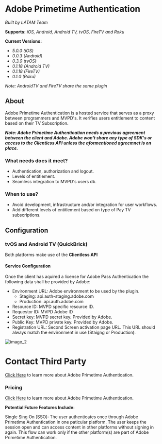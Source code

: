 
# Adobe Primetime Authentication 

*Built by LATAM Team*

**Supports:** *iOS, Android, Android TV, tvOS, FireTV and Roku*

**Current Versions:**
- *5.0.0 (iOS)*
- *0.0.3 (Android)*
- *0.3.0 (tvOS)*
- *0.1.18 (Android TV)*
- *0.1.18 (FireTV)*
- *0.1.0 (Roku)*
 
*Note: AndroidTV and FireTV share the same plugin*

## About

Adobe Primetime Authentication is a hosted service that serves as a proxy between programmers and MVPD's. It verifies users entitlement to content based on their TV Subscription.

***Note: Adobe Primetime Authentication needs a previous agreement between the client and Adobe. Adobe won't share any type of SDK's or access to the Clientless API unless the aformentioned agreemnet is on place.***

### What needs does it meet?

- Authentication, authorization and logout.
- Levels of entitlement.
- Seamless integration to MVPD's users db.

### When to use?

- Avoid development, infrastructure and/or integration for user workflows.
- Add different levels of entitlement based on type of Pay TV subscriptions.



## Configuration

### tvOS and Android TV (QuickBrick)

Both platforms make use of the **Clientless API**

#### Service Configuration
Once the client has aquired a license for Adobe Pass Authentication the following data shall be provided by Adobe:

- Environment URL: Adobe environment to be used by the plugin.
  - Staging: api.auth-staging.adobe.com
  - Production: api.auth.adobe.com
- Resource ID: MVPD specific resource ID.
- Requestor ID: MVPD Adobe ID
- Secret key: MVPD secret key. Provided by Adobe.
- Public Key: MVPD private key. Provided by Adobe.
- Registration URL: Second Screen activation page URL. This URL should always match the environment in use (Staigng or Production).

![image\_2][plugin_config]

# Contact Third Party
[Click Here](http://tve.helpdocsonline.com/home) to learn more about Adobe Primetime Authentication. 


### Pricing

[Click Here](https://www.adobe.com/request-consultation/experience-cloud.html) to learn more about Adobe Primetime Authentication. 


**Potential Future Features Include:**

Single Sing On (SSO): The user authenticates once through Adobe Primetime Authentication in one paticular platform. The user keeps the session open and can access content in other platforms without signing in again. This flow can work only if the other platform(s) are part of Adobe Primetime Authentication.


[plugin_config]: https://raw.githubusercontent.com/applicaster/latam-product-documentation/master/Adobe%20Updated/adobe_QB.png